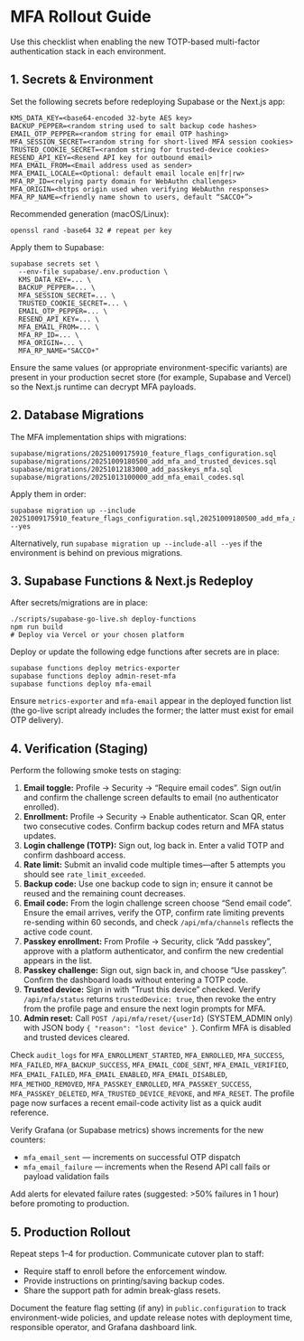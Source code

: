 # MFA Rollout Guide

Use this checklist when enabling the new TOTP-based multi-factor authentication stack in each environment.

## 1. Secrets & Environment

Set the following secrets before redeploying Supabase or the Next.js app:

```
KMS_DATA_KEY=<base64-encoded 32-byte AES key>
BACKUP_PEPPER=<random string used to salt backup code hashes>
EMAIL_OTP_PEPPER=<random string for email OTP hashing>
MFA_SESSION_SECRET=<random string for short-lived MFA session cookies>
TRUSTED_COOKIE_SECRET=<random string for trusted-device cookies>
RESEND_API_KEY=<Resend API key for outbound email>
MFA_EMAIL_FROM=<Email address used as sender>
MFA_EMAIL_LOCALE=<Optional: default email locale en|fr|rw>
MFA_RP_ID=<relying party domain for WebAuthn challenges>
MFA_ORIGIN=<https origin used when verifying WebAuthn responses>
MFA_RP_NAME=<friendly name shown to users, default “SACCO+”>
```

Recommended generation (macOS/Linux):

```
openssl rand -base64 32 # repeat per key
```

Apply them to Supabase:

```
supabase secrets set \
  --env-file supabase/.env.production \
  KMS_DATA_KEY=... \
  BACKUP_PEPPER=... \
  MFA_SESSION_SECRET=... \
  TRUSTED_COOKIE_SECRET=... \
  EMAIL_OTP_PEPPER=... \
  RESEND_API_KEY=... \
  MFA_EMAIL_FROM=... \
  MFA_RP_ID=... \
  MFA_ORIGIN=... \
  MFA_RP_NAME="SACCO+"
```

Ensure the same values (or appropriate environment-specific variants) are present in your production secret store (for example, Supabase and Vercel) so the Next.js runtime can decrypt MFA payloads.

## 2. Database Migrations

The MFA implementation ships with migrations:

```
supabase/migrations/20251009175910_feature_flags_configuration.sql
supabase/migrations/20251009180500_add_mfa_and_trusted_devices.sql
supabase/migrations/20251012183000_add_passkeys_mfa.sql
supabase/migrations/20251013100000_add_mfa_email_codes.sql
```

Apply them in order:

```
supabase migration up --include 20251009175910_feature_flags_configuration.sql,20251009180500_add_mfa_and_trusted_devices.sql,20251012183000_add_passkeys_mfa.sql,20251013100000_add_mfa_email_codes.sql --yes
```

Alternatively, run `supabase migration up --include-all --yes` if the environment is behind on previous migrations.

## 3. Supabase Functions & Next.js Redeploy

After secrets/migrations are in place:

```
./scripts/supabase-go-live.sh deploy-functions
npm run build
# Deploy via Vercel or your chosen platform
```

Deploy or update the following edge functions after secrets are in place:

```
supabase functions deploy metrics-exporter
supabase functions deploy admin-reset-mfa
supabase functions deploy mfa-email
```

Ensure `metrics-exporter` and `mfa-email` appear in the deployed function list (the go-live script already includes the former; the latter must exist for email OTP delivery).

## 4. Verification (Staging)

Perform the following smoke tests on staging:

1. **Email toggle:** Profile → Security → “Require email codes”. Sign out/in and confirm the challenge screen defaults to email (no authenticator enrolled).
2. **Enrollment:** Profile → Security → Enable authenticator. Scan QR, enter two consecutive codes. Confirm backup codes return and MFA status updates.
3. **Login challenge (TOTP):** Sign out, log back in. Enter a valid TOTP and confirm dashboard access.
4. **Rate limit:** Submit an invalid code multiple times—after 5 attempts you should see `rate_limit_exceeded`.
5. **Backup code:** Use one backup code to sign in; ensure it cannot be reused and the remaining count decreases.
6. **Email code:** From the login challenge screen choose “Send email code”. Ensure the email arrives, verify the OTP, confirm rate limiting prevents re-sending within 60 seconds, and check `/api/mfa/channels` reflects the active code count.
7. **Passkey enrollment:** From Profile → Security, click “Add passkey”, approve with a platform authenticator, and confirm the new credential appears in the list.
8. **Passkey challenge:** Sign out, sign back in, and choose “Use passkey”. Confirm the dashboard loads without entering a TOTP code.
9. **Trusted device:** Sign in with “Trust this device” checked. Verify `/api/mfa/status` returns `trustedDevice: true`, then revoke the entry from the profile page and ensure the next login prompts for MFA.
10. **Admin reset:** Call `POST /api/mfa/reset/{userId}` (SYSTEM_ADMIN only) with JSON body `{ "reason": "lost device" }`. Confirm MFA is disabled and trusted devices cleared.

Check `audit_logs` for `MFA_ENROLLMENT_STARTED`, `MFA_ENROLLED`, `MFA_SUCCESS`, `MFA_FAILED`, `MFA_BACKUP_SUCCESS`, `MFA_EMAIL_CODE_SENT`, `MFA_EMAIL_VERIFIED`, `MFA_EMAIL_FAILED`, `MFA_EMAIL_ENABLED`, `MFA_EMAIL_DISABLED`, `MFA_METHOD_REMOVED`, `MFA_PASSKEY_ENROLLED`, `MFA_PASSKEY_SUCCESS`, `MFA_PASSKEY_DELETED`, `MFA_TRUSTED_DEVICE_REVOKE`, and `MFA_RESET`. The profile page now surfaces a recent email-code activity list as a quick audit reference.

Verify Grafana (or Supabase metrics) shows increments for the new counters:

- `mfa_email_sent` — increments on successful OTP dispatch
- `mfa_email_failure` — increments when the Resend API call fails or payload validation fails

Add alerts for elevated failure rates (suggested: >50% failures in 1 hour) before promoting to production.

## 5. Production Rollout

Repeat steps 1–4 for production. Communicate cutover plan to staff:

- Require staff to enroll before the enforcement window.
- Provide instructions on printing/saving backup codes.
- Share the support path for admin break-glass resets.

Document the feature flag setting (if any) in `public.configuration` to track environment-wide policies, and update release notes with deployment time, responsible operator, and Grafana dashboard link.
